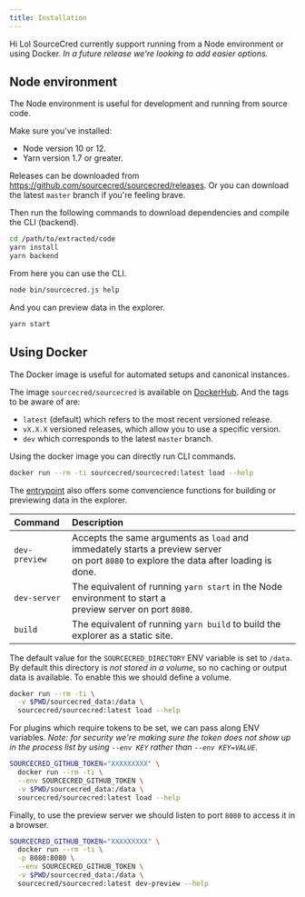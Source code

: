 ```yaml
---
title: Installation
---
```


Hi Lol
SourceCred currently support running from a Node environment or using Docker.
_In a future release we're looking to add easier options._

## Node environment

The Node environment is useful for development and running from source code.

Make sure you've installed:
- Node version 10 or 12.
- Yarn version 1.7 or greater.

Releases can be downloaded from https://github.com/sourcecred/sourcecred/releases.
Or you can download the latest `master` branch if you're feeling brave.

Then run the following commands to download dependencies and compile the CLI
(backend).

```bash
cd /path/to/extracted/code
yarn install
yarn backend
```

From here you can use the CLI.

```bash
node bin/sourcecred.js help
```

And you can preview data in the explorer.

```bash
yarn start
```

## Using Docker

The Docker image is useful for automated setups and canonical instances.

The image `sourcecred/sourcecred` is available on [DockerHub][DockerHub image].
And the tags to be aware of are:
- `latest` (default) which refers to the most recent versioned release.
- `vX.X.X` versioned releases, which allow you to use a specific version.
- `dev` which corresponds to the latest `master` branch.

Using the docker image you can directly run CLI commands.

```bash
docker run --rm -ti sourcecred/sourcecred:latest load --help
```

The [entrypoint][docker entrypoint] also offers some convencience functions for
building or previewing data in the explorer.

| Command       | Description                                                                                                                                |
|:--------------|:-------------------------------------------------------------------------------------------------------------------------------------------|
| `dev-preview` | Accepts the same arguments as `load` and immedately starts a preview server<br />on port `8080` to explore the data after loading is done. |
| `dev-server`  | The equivalent of running `yarn start` in the Node environment to start a<br />preview server on port `8080`.                              |
| `build`       | The equivalent of running `yarn build` to build the explorer as a static site.                                                             |

The default value for the `SOURCECRED_DIRECTORY` ENV variable is set to `/data`.
By default this directory is _not stored in a volume_, so no caching or output
data is available. To enable this we should define a volume.

```bash
docker run --rm -ti \
  -v $PWD/sourcecred_data:/data \
  sourcecred/sourcecred:latest load --help
```

For plugins which require tokens to be set, we can pass along ENV variables.
_Note: for security we're making sure the token does not show up in the process
list by using `--env KEY` rather than `--env KEY=VALUE`._

```bash
SOURCECRED_GITHUB_TOKEN="XXXXXXXXX" \
  docker run --rm -ti \
  --env SOURCECRED_GITHUB_TOKEN \
  -v $PWD/sourcecred_data:/data \
  sourcecred/sourcecred:latest load --help
```

Finally, to use the preview server we should listen to port `8080` to access it
in a browser.

```bash
SOURCECRED_GITHUB_TOKEN="XXXXXXXXX" \
  docker run --rm -ti \
  -p 8080:8080 \
  --env SOURCECRED_GITHUB_TOKEN \
  -v $PWD/sourcecred_data:/data \
  sourcecred/sourcecred:latest dev-preview --help
```

[DockerHub image]: https://hub.docker.com/r/sourcecred/sourcecred
[docker entrypoint]: https://github.com/sourcecred/sourcecred/blob/master/scripts/docker-entrypoint.sh
